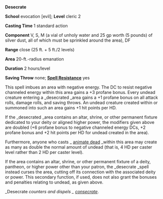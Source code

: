  **Desecrate**

**School** evocation [evil]; **Level** cleric 2

**Casting Time** 1 standard action

**Component** V, S, M (a vial of unholy water and 25 gp worth (5 pounds) of silver dust, all of which must be sprinkled around the area), DF

**Range** close (25 ft. + 5 ft./2 levels)

**Area** 20-ft.-radius emanation

**Duration** 2 hours/level

**Saving Throw** none; **[Spell Resistance](../glossary#_spell-resistance)** yes

This spell imbues an area with negative energy. The DC to resist negative channeled energy within this area gains a +3 profane bonus. Every undead creature entering a _desecrated _area gains a +1 profane bonus on all attack rolls, damage rolls, and saving throws. An undead creature created within or summoned into such an area gains +1 hit points per HD.

If the _desecrated _area contains an altar, shrine, or other permanent fixture dedicated to your deity or aligned higher power, the modifiers given above are doubled (+6 profane bonus to negative channeled energy DCs, +2 profane bonus and +2 hit points per HD for undead created in the area).

Furthermore, anyone who casts _ [animate dead](animateDead#_animate-dead) _within this area may create as many as double the normal amount of undead (that is, 4 HD per caster level rather than 2 HD per caster level).

If the area contains an altar, shrine, or other permanent fixture of a deity, pantheon, or higher power other than your patron, the _desecrate _spell instead curses the area, cutting off its connection with the associated deity or power. This secondary function, if used, does not also grant the bonuses and penalties relating to undead, as given above.

_Desecrate _counters and dispels _ [consecrate](consecrate#_consecrate)_.

